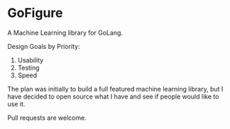 GoFigure
========

A Machine Learning library for GoLang.

Design Goals by Priority:

1. Usability
2. Testing
3. Speed


The plan was initially to build a full featured machine learning library, but I have decided to open source what I have and see if people would like to use it.

Pull requests are welcome.

